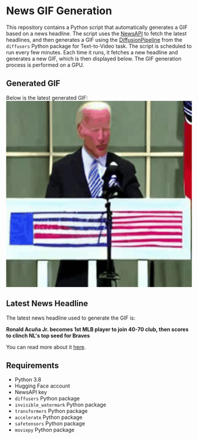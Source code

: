 # News GIF Generation
This repository contains a Python script that automatically generates a GIF based on a news headline. The script uses the [NewsAPI](https://newsapi.org/) to fetch the latest headlines, and then generates a GIF using the [DiffusionPipeline](https://github.com/huggingface/diffusers) from the `diffusers` Python package for Text-to-Video task.
The script is scheduled to run every few minutes. Each time it runs, it fetches a new headline and generates a new GIF, which is then displayed below. The GIF generation process is performed on a GPU.

## Generated GIF
Below is the latest generated GIF:
![Generated GIF](output.gif?raw=true&v=1695971187)

## Latest News Headline
The latest news headline used to generate the GIF is:

**Ronald Acuña Jr. becomes 1st MLB player to join 40-70 club, then scores to clinch NL's top seed for Braves**

You can read more about it [here](https://sports.yahoo.com/ronald-acuna-jr-becomes-1st-mlb-player-to-join-40-70-club-then-scores-to-clinch-nls-top-seed-for-braves-024821684.html).

## Requirements
- Python 3.8
- Hugging Face account
- NewsAPI key
- `diffusers` Python package
- `invisible_watermark` Python package
- `transformers` Python package
- `accelerate` Python package
- `safetensors` Python package
- `moviepy` Python package
